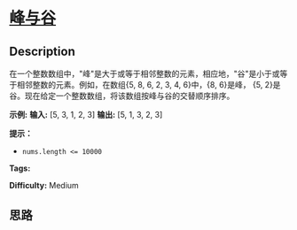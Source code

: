 # [峰与谷][title]

## Description

在一个整数数组中，"峰"是大于或等于相邻整数的元素，相应地，"谷"是小于或等于相邻整数的元素。例如，在数组{5, 8, 6, 2, 3, 4,
6}中，{8, 6}是峰， {5, 2}是谷。现在给定一个整数数组，将该数组按峰与谷的交替顺序排序。

**示例:**
            **输入:** [5, 3, 1, 2, 3]    **输出:**  [5, 1, 3, 2, 3]    

**提示：**

  * `nums.length <= 10000`


**Tags:** 

**Difficulty:** Medium

## 思路

[title]: https://leetcode-cn.com/problems/peaks-and-valleys-lcci
